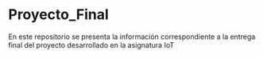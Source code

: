 # Proyecto_Final
En este repositorio se presenta la información correspondiente a la entrega final del proyecto desarrollado en la asignatura IoT
